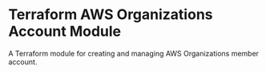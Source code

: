 # Terraform AWS Organizations Account Module
A Terraform module for creating and managing AWS Organizations member account.
